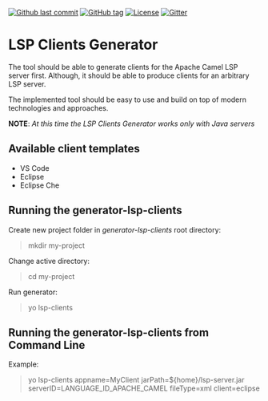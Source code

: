 [![Github last commit](https://img.shields.io/github/last-commit/djelinek/generator-lsp-clients/master.svg?style=for-the-badge)]() [![GitHub tag](https://img.shields.io/github/tag/djelinek/generator-lsp-clients.svg?style=for-the-badge)]() [![License](https://img.shields.io/badge/license-Apache%202-blue.svg?style=for-the-badge)]() [![Gitter](https://img.shields.io/gitter/room/generator-lsp-clients/community.svg?style=for-the-badge)](https://gitter.im/generator-lsp-clients/community)

# LSP Clients Generator

The tool should be able to generate clients for the Apache Camel LSP server first. Although, it should be able to produce clients for an arbitrary LSP server.

The implemented tool should be easy to use and build on top of modern technologies and approaches.

**NOTE**: _At this time the LSP Clients Generator works only with Java servers_

## Available client templates

- VS Code
- Eclipse
- Eclipse Che

## Running the generator-lsp-clients

Create new project folder in _generator-lsp-clients_ root directory:
> mkdir my-project

Change active directory:
> cd my-project

Run generator:
> yo lsp-clients

## Running the generator-lsp-clients from Command Line

Example:
> yo lsp-clients appname=MyClient jarPath=${home}/lsp-server.jar serverID=LANGUAGE_ID_APACHE_CAMEL fileType=xml client=eclipse
